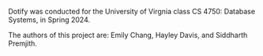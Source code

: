 Dotify was conducted for the University of Virgnia class CS 4750: Database Systems, in Spring 2024.

The authors of this project are: Emily Chang, Hayley Davis, and Siddharth Premjith.
